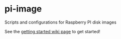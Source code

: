 # pi-image
Scripts and configurations for Raspberry PI disk images

See the [getting started wiki page](https://github.com/owncloud/pi-image/wiki/Getting-started) to get started!
